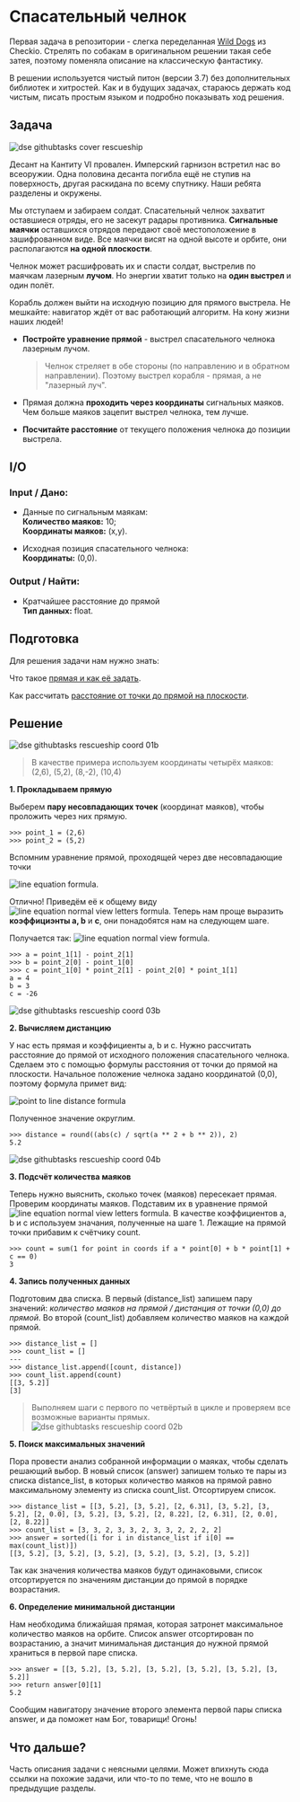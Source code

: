 # Спасательный челнок

Первая задача в репозитории - слегка переделанная [Wild Dogs](https://py.checkio.org/en/mission/wild-dogs/) из Checkio. Стрелять по собакам в оригинальном решении такая себе затея, поэтому поменяла описание на классическую фантастику.

В решении используется чистый питон (версии 3.7) без дополнительных библиотек и хитростей. Как и в будущих задачах, стараюсь держать код чистым, писать простым языком и подробно показывать ход решения.

## Задача

![dse githubtasks cover rescueship](https://github.com/alyonkapetrova/apply_math/blob/master/rescue_ship/media/dse_githubtasks_cover_rescueship.svg)

Десант на Кантиту VI провален. Имперский гарнизон встретил нас во всеоружии. Одна половина десанта погибла ещё не ступив на поверхность, другая раскидана по всему спутнику. Наши ребята разделены и окружены.

Мы отступаем и забираем солдат. Спасательный челнок захватит оставшиеся отряды, его не засекут радары противника. **Сигнальные маячки** оставшихся отрядов передают своё местоположение в зашифрованном виде. Все маячки висят на одной высоте и орбите, они располагаются **на одной плоскости**.

Челнок может расшифровать их и спасти солдат, выстрелив по маячкам лазерным **лучом**. Но энергии хватит только на **один выстрел** и один полёт.

Корабль должен выйти на исходную позицию для прямого выстрела. Не мешкайте: навигатор ждёт от вас работающий алгоритм. На кону жизни наших людей!

- **Постройте уравнение прямой** - выстрел спасательного челнока лазерным лучом.
  > Челнок стреляет в обе стороны (по направлению и в обратном направлении). Поэтому выстрел корабля - прямая, а не "лазерный луч".

- Прямая должна **проходить через координаты** сигнальных маяков. Чем больше маяков зацепит выстрел челнока, тем лучше.

- **Посчитайте расстояние** от текущего положения челнока до позиции выстрела.

## I/O

### Input / Дано:

- Данные по сигнальным маякам:
<br/>**Количество маяков:** 10;
<br/>**Координаты маяков:** (x,y).

- Исходная позиция спасательного челнока:
<br/>**Координаты:** (0,0).

### Output / Найти:

- Кратчайшее расстояние до прямой
<br/>**Тип данных:** float.

## Подготовка

Для решения задачи нам нужно знать:

Что такое [прямая и как её задать](https://ru.wikipedia.org/wiki/%D0%9F%D1%80%D1%8F%D0%BC%D0%B0%D1%8F).

Как рассчитать [расстояние от точки до прямой на плоскости](https://ru.wikipedia.org/wiki/%D0%A0%D0%B0%D1%81%D1%81%D1%82%D0%BE%D1%8F%D0%BD%D0%B8%D0%B5_%D0%BE%D1%82_%D1%82%D0%BE%D1%87%D0%BA%D0%B8_%D0%B4%D0%BE_%D0%BF%D1%80%D1%8F%D0%BC%D0%BE%D0%B9_%D0%BD%D0%B0_%D0%BF%D0%BB%D0%BE%D1%81%D0%BA%D0%BE%D1%81%D1%82%D0%B8).

## Решение

![dse githubtasks rescueship coord 01b](https://github.com/alyonkapetrova/apply_math/blob/master/rescue_ship/media/dse_githubtasks_rescueship_coord_01b.svg)

> В качестве примера используем координаты четырёх маяков: (2,6), (5,2), (8,-2), (10,4)

__1. Прокладываем прямую__

Выберем __пару несовпадающих точек__ (координат маяков), чтобы проложить через них прямую.
```
>>> point_1 = (2,6)
>>> point_2 = (5,2)
```
Вспомним уравнение прямой, проходящей через две несовпадающие точки

![line equation formula](https://github.com/alyonkapetrova/apply_math/blob/master/rescue_ship/media/line_equation.svg).

Отлично! Приведём её к общему виду ![line equation normal view letters formula](https://github.com/alyonkapetrova/apply_math/blob/master/rescue_ship/media/line_equation_normal_view_letters.svg). Теперь нам проще выразить __коэффициэнты a, b__ и __c__, они понадобятся нам на следующем шаге.

Получается так: ![line equation normal view formula](https://github.com/alyonkapetrova/apply_math/blob/master/rescue_ship/media/line_equation_normal_view.svg).
```
>>> a = point_1[1] - point_2[1]
>>> b = point_2[0] - point_1[0]
>>> c = point_1[0] * point_2[1] - point_2[0] * point_1[1]
a = 4
b = 3
c = -26
```
![dse githubtasks rescueship coord 03b](https://github.com/alyonkapetrova/apply_math/blob/master/rescue_ship/media/dse_githubtasks_rescueship_coord_03b.svg)

__2. Вычисляем дистанцию__

У нас есть прямая и коэффициенты a, b и c. Нужно рассчитать расстояние до прямой от исходного положения спасательного челнока. Сделаем это с помощью формулы расстояния от точки до прямой на плоскости. Начальное положение челнока задано координатой (0,0), поэтому формула примет вид:

![point to line distance formula](https://github.com/alyonkapetrova/apply_math/blob/master/rescue_ship/media/point_to_line_distance.svg)

Полученное значение округлим.
```
>>> distance = round((abs(c) / sqrt(a ** 2 + b ** 2)), 2)
5.2
```

![dse githubtasks rescueship coord 04b](https://github.com/alyonkapetrova/apply_math/blob/master/rescue_ship/media/dse_githubtasks_rescueship_coord_04b.svg)

__3. Подсчёт количества маяков__

Теперь нужно выяснить, сколько точек (маяков) пересекает прямая. Проверим координаты маяков. Подставим их в уравнение прямой ![line equation normal view letters formula](https://github.com/alyonkapetrova/apply_math/blob/master/rescue_ship/media/line_equation_normal_view_letters.svg). В качестве коэффициентов a, b и c используем значания, полученные на шаге 1. Лежащие на прямой точки прибавим к счётчику count.
```
>>> count = sum(1 for point in coords if a * point[0] + b * point[1] + c == 0)
3
```

__4. Запись полученных данных__

Подготовим два списка. В первый (distance_list) запишем пару значений: _количество маяков на прямой / дистанция от точки (0,0) до прямой_. Во второй (count_list) добавляем количество маяков на каждой прямой.
```
>>> distance_list = []
>>> count_list = []
---
>>> distance_list.append([count, distance])
>>> count_list.append(count)
[[3, 5.2]]
[3]
```
> Выполняем шаги с первого по четвёртый в цикле и проверяем все возможные варианты прямых.
![dse githubtasks rescueship coord 02b](https://github.com/alyonkapetrova/apply_math/blob/master/rescue_ship/media/dse_githubtasks_rescueship_coord_02b.svg)

__5. Поиск максимальных значений__

Пора провести анализ собранной информации о маяках, чтобы сделать решающий выбор. В новый список (answer) запишем только те пары из списка distance_list, в которых количество маяков на прямой равно максимальному элементу из списка count_list. Отсортируем список.
```
>>> distance_list = [[3, 5.2], [3, 5.2], [2, 6.31], [3, 5.2], [3, 5.2], [2, 0.0], [3, 5.2], [3, 5.2], [2, 8.22], [2, 6.31], [2, 0.0], [2, 8.22]]
>>> count_list = [3, 3, 2, 3, 3, 2, 3, 3, 2, 2, 2, 2]
>>> answer = sorted([i for i in distance_list if i[0] == max(count_list)])
[[3, 5.2], [3, 5.2], [3, 5.2], [3, 5.2], [3, 5.2], [3, 5.2]]
```
Так как значения количества маяков будут одинаковыми, список отсортируется по значениям дистанции до прямой в порядке возрастания.

__6. Определение минимальной дистанции__

Нам необходима ближайшая прямая, которая затронет максимальное количество маяков на орбите. Список answer отсортирован по возрастанию, а значит минимальная дистанция до нужной прямой храниться в первой паре списка.
```
>>> answer = [[3, 5.2], [3, 5.2], [3, 5.2], [3, 5.2], [3, 5.2], [3, 5.2]]
>>> return answer[0][1]
5.2
```
Сообщим навигатору значение второго элемента первой пары списка answer, и да поможет нам Бог, товарищи! Огонь!


## Что дальше?

Часть описания задачи с неясными целями. Может впихнуть сюда ссылки на похожие задачи, или что-то по теме, что не вошло в предыдущие разделы.
